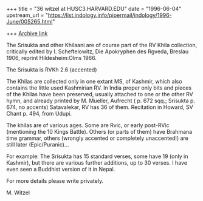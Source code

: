 +++
title = "36 witzel at HUSC3.HARVARD.EDU"
date = "1996-06-04"
upstream_url = "https://list.indology.info/pipermail/indology/1996-June/005265.html"

+++
[Archive link](https://list.indology.info/pipermail/indology/1996-June/005265.html)



The Srisukta and other Khilaani are of course part of the RV Khila 
collection, critically edited by I. Scheftelowitz, Die Apokryphen des 
Rgveda, Breslau 1906, reprint Hildesheim:Olms 1966. 

The Srisukta is RVKh 2.6 (accented) 

The Khilas are collected only in one extant MS, of Kashmir, which also
contains the little used Kashmirian RV. In India proper only bits and
pieces of the Khilas have been preserved, usually attached to one or the
other RV hymn, and already printed by M. Mueller, Aufrecht ( p. 672 sqq.;
Srisukta p. 674, no accents) 
Satavalekar, RV  has 36 of them. 
Recitation in Howard, SV Chant p. 494, from Udupi.

The khilas are of various ages. Some are Rvic, or early post-RVic 
(mentioning the 10 Kings Battle). Others (or parts of them) have Brahmana 
time grammar, others  (wrongly accented or completely unaccented!)
are still later (Epic/Puranic)...

For example: The Srisukta has 15 standard verses, some have 19 (only in 
Kashmir), but there are various further additions, up to 30 verses. I 
have even seen a Buddhist version of it in Nepal. 


For more details please write privately. 

M. Witzel 




